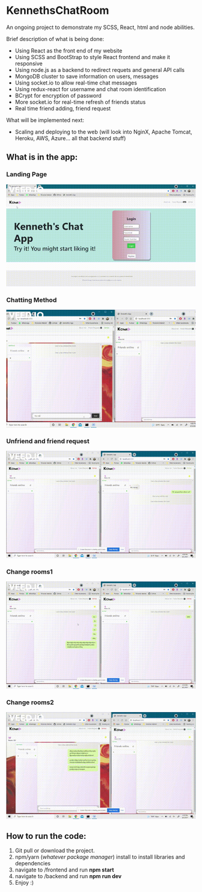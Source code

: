 # KennethsChatRoom
An ongoing project to demonstrate my SCSS, React, html and node abilities.

Brief description of what is being done:
- Using React as the front end of my website
- Using SCSS and BootStrap to style React frontend and make it responsive
- Using node.js as a backend to redirect requets and general API calls
- MongoDB cluster to save information on users, messages
- Using socket.io to allow real-time chat messages
- Using redux-react for username and chat room identification
- BCrypt for encryption of password
- More socket.io for real-time refresh of friends status
- Real time friend adding, friend request

What will be implemented next:
- Scaling and deploying to the web (will look into NginX, Apache Tomcat, Heroku, AWS, Azure... all that backend stuff)

## What is in the app:

### Landing Page
![Alt Text](https://github.com/KennethWrong/KennethsChatRoom/blob/main/gifs/landing%20page.gif)

### Chatting Method
![Alt Text](https://github.com/KennethWrong/KennethsChatRoom/blob/main/gifs/chatting.gif)

### Unfriend and friend request
![Alt Text](https://github.com/KennethWrong/KennethsChatRoom/blob/main/gifs/unfriend.gif)

### Change rooms1
![Alt Text](https://github.com/KennethWrong/KennethsChatRoom/blob/main/gifs/change%20room.gif)

### Change rooms2
![Alt Text](https://github.com/KennethWrong/KennethsChatRoom/blob/main/gifs/change%20room%232.gif)


## How to run the code:
1. Git pull or download the project.
2. npm/yarn (_whatever package manager_) install to install libraries and dependencies
3. navigate to /frontend and run **npm start**
4. navigate to /backend and run **npm run dev**
5. Enjoy :)

